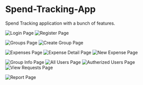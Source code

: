 # Spend-Tracking-App
Spend Tracking application with a bunch of features.


![Login Page](screenshots/login.png)
![Register Page](screenshots/register.png) <br/>

![Groups Page](screenshots/groups.png)
![Create Group Page](screenshots/creategroup.png) <br/>

![Expenses Page](screenshots/expenses.png)
![Expense Detail Page](screenshots/exp_detail.png)
![New Expense Page](screenshots/new_expense.png) <br/>

![Group Info Page](screenshots/groupinfo.png)
![All Users Page](screenshots/allusers.png)
![Autherized Users Page](screenshots/authority.png)
![View Requests Page](screenshots/requests.png) <br/>

![Report Page](screenshots/rapor.png)
